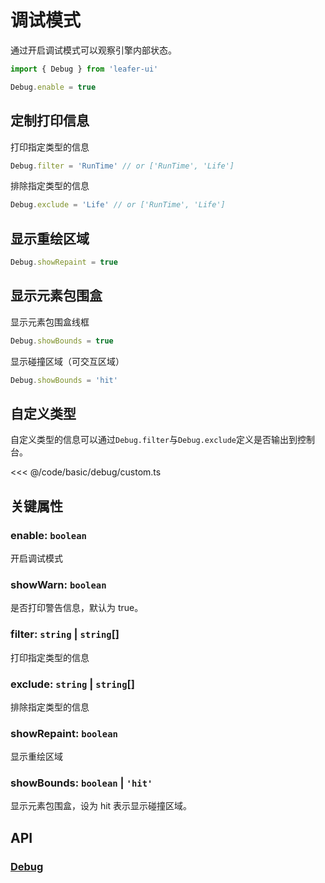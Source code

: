 # 调试模式

通过开启调试模式可以观察引擎内部状态。

```ts
import { Debug } from 'leafer-ui'

Debug.enable = true
```

## 定制打印信息

打印指定类型的信息

```ts
Debug.filter = 'RunTime' // or ['RunTime', 'Life']
```

排除指定类型的信息

```ts
Debug.exclude = 'Life' // or ['RunTime', 'Life']
```

## 显示重绘区域

```ts
Debug.showRepaint = true
```

## 显示元素包围盒

显示元素包围盒线框

```ts
Debug.showBounds = true
```

显示碰撞区域（可交互区域）

```ts
Debug.showBounds = 'hit'
```

## 自定义类型

自定义类型的信息可以通过`Debug.filter`与`Debug.exclude`定义是否输出到控制台。

<<< @/code/basic/debug/custom.ts

## 关键属性

### enable: `boolean`

开启调试模式

### showWarn: `boolean`

是否打印警告信息，默认为 true。

### filter: `string` | `string`[]

打印指定类型的信息

### exclude: `string` | `string`[]

排除指定类型的信息

### showRepaint: `boolean`

显示重绘区域

### showBounds: `boolean` | `'hit'`

显示元素包围盒，设为 hit 表示显示碰撞区域。

## API

### [Debug](/api/classes/Debug.md)

